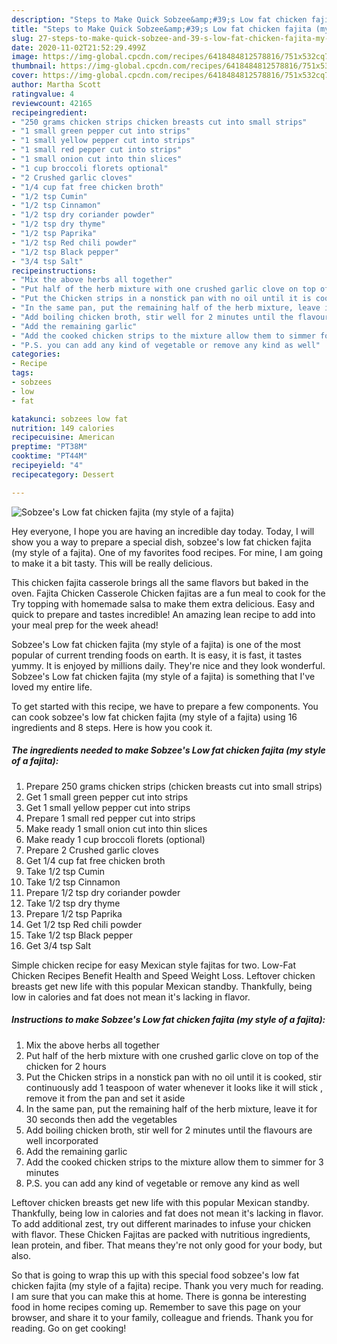 ```yaml
---
description: "Steps to Make Quick Sobzee&amp;#39;s Low fat chicken fajita (my style of a fajita)"
title: "Steps to Make Quick Sobzee&amp;#39;s Low fat chicken fajita (my style of a fajita)"
slug: 27-steps-to-make-quick-sobzee-and-39-s-low-fat-chicken-fajita-my-style-of-a-fajita
date: 2020-11-02T21:52:29.499Z
image: https://img-global.cpcdn.com/recipes/6418484812578816/751x532cq70/sobzees-low-fat-chicken-fajita-my-style-of-a-fajita-recipe-main-photo.jpg
thumbnail: https://img-global.cpcdn.com/recipes/6418484812578816/751x532cq70/sobzees-low-fat-chicken-fajita-my-style-of-a-fajita-recipe-main-photo.jpg
cover: https://img-global.cpcdn.com/recipes/6418484812578816/751x532cq70/sobzees-low-fat-chicken-fajita-my-style-of-a-fajita-recipe-main-photo.jpg
author: Martha Scott
ratingvalue: 4
reviewcount: 42165
recipeingredient:
- "250 grams chicken strips chicken breasts cut into small strips"
- "1 small green pepper cut into strips"
- "1 small yellow pepper cut into strips"
- "1 small red pepper cut into strips"
- "1 small onion cut into thin slices"
- "1 cup broccoli florets optional"
- "2 Crushed garlic cloves"
- "1/4 cup fat free chicken broth"
- "1/2 tsp Cumin"
- "1/2 tsp Cinnamon"
- "1/2 tsp dry coriander powder"
- "1/2 tsp dry thyme"
- "1/2 tsp Paprika"
- "1/2 tsp Red chili powder"
- "1/2 tsp Black pepper"
- "3/4 tsp Salt"
recipeinstructions:
- "Mix the above herbs all together"
- "Put half of the herb mixture with one crushed garlic clove on top of the chicken for 2 hours"
- "Put the Chicken strips in a nonstick pan with no oil until it is cooked, stir continuously add 1 teaspoon of water whenever it looks like it will stick , remove it from the pan and set it aside"
- "In the same pan, put the remaining half of the herb mixture, leave it for 30 seconds then add the vegetables"
- "Add boiling chicken broth, stir well for 2 minutes until the flavours are well incorporated"
- "Add the remaining garlic"
- "Add the cooked chicken strips to the mixture allow them to simmer for 3 minutes"
- "P.S. you can add any kind of vegetable or remove any kind as well"
categories:
- Recipe
tags:
- sobzees
- low
- fat

katakunci: sobzees low fat 
nutrition: 149 calories
recipecuisine: American
preptime: "PT38M"
cooktime: "PT44M"
recipeyield: "4"
recipecategory: Dessert

---
```



![Sobzee&#39;s Low fat chicken fajita (my style of a fajita)](https://img-global.cpcdn.com/recipes/6418484812578816/751x532cq70/sobzees-low-fat-chicken-fajita-my-style-of-a-fajita-recipe-main-photo.jpg)

Hey everyone, I hope you are having an incredible day today. Today, I will show you a way to prepare a special dish, sobzee&#39;s low fat chicken fajita (my style of a fajita). One of my favorites food recipes. For mine, I am going to make it a bit tasty. This will be really delicious.

This chicken fajita casserole brings all the same flavors but baked in the oven. Fajita Chicken Casserole Chicken fajitas are a fun meal to cook for the Try topping with homemade salsa to make them extra delicious. Easy and quick to prepare and tastes incredible! An amazing lean recipe to add into your meal prep for the week ahead!

Sobzee&#39;s Low fat chicken fajita (my style of a fajita) is one of the most popular of current trending foods on earth. It is easy, it is fast, it tastes yummy. It is enjoyed by millions daily. They're nice and they look wonderful. Sobzee&#39;s Low fat chicken fajita (my style of a fajita) is something that I've loved my entire life.


To get started with this recipe, we have to prepare a few components. You can cook sobzee&#39;s low fat chicken fajita (my style of a fajita) using 16 ingredients and 8 steps. Here is how you cook it.

<!--inarticleads1-->

##### The ingredients needed to make Sobzee&#39;s Low fat chicken fajita (my style of a fajita):

1. Prepare 250 grams chicken strips (chicken breasts cut into small strips)
1. Get 1 small green pepper cut into strips
1. Get 1 small yellow pepper cut into strips
1. Prepare 1 small red pepper cut into strips
1. Make ready 1 small onion cut into thin slices
1. Make ready 1 cup broccoli florets (optional)
1. Prepare 2 Crushed garlic cloves
1. Get 1/4 cup fat free chicken broth
1. Take 1/2 tsp Cumin
1. Take 1/2 tsp Cinnamon
1. Prepare 1/2 tsp dry coriander powder
1. Take 1/2 tsp dry thyme
1. Prepare 1/2 tsp Paprika
1. Get 1/2 tsp Red chili powder
1. Take 1/2 tsp Black pepper
1. Get 3/4 tsp Salt


Simple chicken recipe for easy Mexican style fajitas for two. Low-Fat Chicken Recipes Benefit Health and Speed Weight Loss. Leftover chicken breasts get new life with this popular Mexican standby. Thankfully, being low in calories and fat does not mean it&#39;s lacking in flavor. 

<!--inarticleads2-->

##### Instructions to make Sobzee&#39;s Low fat chicken fajita (my style of a fajita):

1. Mix the above herbs all together
1. Put half of the herb mixture with one crushed garlic clove on top of the chicken for 2 hours
1. Put the Chicken strips in a nonstick pan with no oil until it is cooked, stir continuously add 1 teaspoon of water whenever it looks like it will stick , remove it from the pan and set it aside
1. In the same pan, put the remaining half of the herb mixture, leave it for 30 seconds then add the vegetables
1. Add boiling chicken broth, stir well for 2 minutes until the flavours are well incorporated
1. Add the remaining garlic
1. Add the cooked chicken strips to the mixture allow them to simmer for 3 minutes
1. P.S. you can add any kind of vegetable or remove any kind as well


Leftover chicken breasts get new life with this popular Mexican standby. Thankfully, being low in calories and fat does not mean it&#39;s lacking in flavor. To add additional zest, try out different marinades to infuse your chicken with flavor. These Chicken Fajitas are packed with nutritious ingredients, lean protein, and fiber. That means they&#39;re not only good for your body, but also. 

So that is going to wrap this up with this special food sobzee&#39;s low fat chicken fajita (my style of a fajita) recipe. Thank you very much for reading. I am sure that you can make this at home. There is gonna be interesting food in home recipes coming up. Remember to save this page on your browser, and share it to your family, colleague and friends. Thank you for reading. Go on get cooking!
